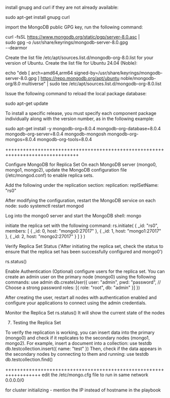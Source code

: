

 install gnupg and curl if they are not already available:

sudo apt-get install gnupg curl


import the MongoDB public GPG key, run the following command:

curl -fsSL https://www.mongodb.org/static/pgp/server-8.0.asc | \
   sudo gpg -o /usr/share/keyrings/mongodb-server-8.0.gpg \
   --dearmor


Create the list file /etc/apt/sources.list.d/mongodb-org-8.0.list for your version of Ubuntu.
Create the list file for Ubuntu 24.04 (Noble):

echo "deb [ arch=amd64,arm64 signed-by=/usr/share/keyrings/mongodb-server-8.0.gpg ] https://repo.mongodb.org/apt/ubuntu noble/mongodb-org/8.0 multiverse" | sudo tee /etc/apt/sources.list.d/mongodb-org-8.0.list



Issue the following command to reload the local package database:

sudo apt-get update


To install a specific release, you must specify each component package individually along with the version number, as in the following example:

sudo apt-get install -y mongodb-org=8.0.4 mongodb-org-database=8.0.4 mongodb-org-server=8.0.4 mongodb-mongosh mongodb-org-mongos=8.0.4 mongodb-org-tools=8.0.4


+++++++++++++++++++++++++++++++++++++++++++++++++++++++++++++++++++++++++++++++

Configure MongoDB for Replica Set
On each MongoDB server (mongo0, mongo1, mongo2), update the MongoDB configuration file (/etc/mongod.conf) to enable replica sets.

Add the following under the replication section:
replication:
  replSetName: "rs0"

After modifying the configuration, restart the MongoDB service on each node:
sudo systemctl restart mongod

Log into the mongo0 server and start the MongoDB shell:
mongo

initiate the replica set with the following command:
rs.initiate(
  {
    _id: "rs0",
    members: [
      { _id: 0, host: "mongo0:27017" },
      { _id: 1, host: "mongo1:27017" },
      { _id: 2, host: "mongo2:27017" }
    ]
  }
)



Verify Replica Set Status ('After initiating the replica set, check the status to ensure that the replica set has been successfully configured and mongo0')

rs.status()


Enable Authentication (Optional)
configure users for the replica set. You can create an admin user on the primary node (mongo0) using the following commands:
use admin
db.createUser({
  user: "admin",
  pwd: "password", // Choose a strong password
  roles: [{ role: "root", db: "admin" }]
})


After creating the user, restart all nodes with authentication enabled and configure your applications to connect using the admin credentials.


Monitor the Replica Set
rs.status()
It will show the current state of the nodes 


7. Testing the Replica Set

To verify the replication is working, you can insert data into the primary (mongo0) and check if it replicates to the secondary nodes (mongo1, mongo2).
For example, insert a document into a collection:
use testdb
db.testcollection.insert({ name: "test" })
Then, check if the data appears in the secondary nodes by connecting to them and running:
  use testdb
db.testcollection.find()


++++++++++++++++++++++++++++++++++++++++++++++++++++++++++++++++++
edit the /etc/mongo.cfg file to run in same network 0.0.0.0/0

for cluster initializing - mention the IP instead of hostname in the playbook
